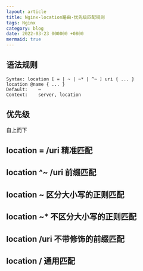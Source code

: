 ```yaml
---
layout: article
title: Nginx-location路由-优先级匹配规则
tags: Nginx
category: blog
date: 2022-03-23 000000 +0800
mermaid: true
---
```

## 语法规则

```
Syntax:	location [ = | ~ | ~* | ^~ ] uri { ... }
location @name { ... }
Default:	—
Context:	server, location
```
## 优先级

自上而下

location = /uri 精准匹配
---
location ^~ /uri  前缀匹配
---
location ~ 区分大小写的正则匹配
---
location ~* 不区分大小写的正则匹配
---
location /uri 不带修饰的前缀匹配
---
location / 通用匹配
---
